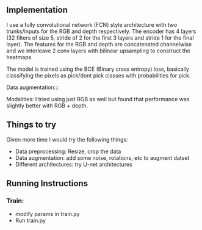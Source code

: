 ## Implementation

I use a fully convolutional network (FCN) style architecture with two trunks/inputs for the RGB and depth respectively. The encoder has 4 layers (32 filters of size 5, stride of 2 for the first 3 layers and stride 1 for the final layer). The features for the RGB and depth are concatenated channelwise and we interleave 2 conv layers with bilinear upsampling to construct the heatmaps.

The model is trained using the BCE (Binary cross entropy) loss, basically classifying the pixels as pick/dont pick classes with probabilities for pick.

Data augmentation:::

Modalities: I tried using just RGB as well but found that performance was slightly better with RGB + depth.

## Things to try

Given more time I would try the following things:

* Data preprocessing: Resize, crop the data
* Data augmentation: add some noise, rotations, etc to augment datset
* Different architectures: try U-net architectures

## Running Instructions

### Train:

* modify params in train.py
* Run train.py

